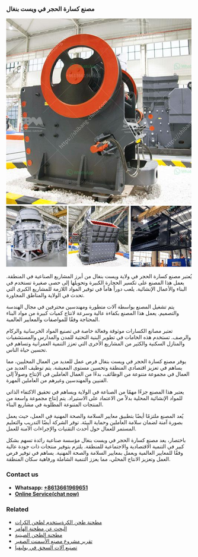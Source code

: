 <h3>مصنع كسارة الحجر في ويست بنغال</h3><img src='1701853668.jpg' alt=''><p>يُعتبر مصنع كسارة الحجر في ولاية ويست بنغال من أبرز المشاريع الصناعية في المنطقة. يعمل هذا المصنع على تكسير الحجارة الكبيرة وتحويلها إلى حصى صغيرة تستخدم في البناء والأعمال الإنشائية. يلعب دوراً هاماً في توفير المواد اللازمة للمشاريع الكبرى التي تحدث في الولاية والمناطق المجاورة.</p><p>يتم تشغيل المصنع بواسطة آلات متطورة ومهندسين محترفين في مجال الهندسة والتصميم. يعمل هذا المصنع بكفاءة عالية وسرعة لانتاج كميات كبيرة من مواد البناء المحتاجة وفقًا للمواصفات والمعايير العالمية.</p><p>تعتبر مصانع الكسارات موثوقة وفعالة خاصة في تصنيع المواد الخرسانية والركام والرصف. تستخدم هذه الخامات في تطوير البنية التحتية للمدن والمدارس والمستشفيات والمنازل السكنية والكثير من المشاريع الأخرى التي تعزز التنمية العمرانية وتساهم في تحسين حياة الناس.</p><p>يوفر مصنع كسارة الحجر في ويست بنغال فرص عمل للعديد من العمال المحليين، مما يساهم في تعزيز اقتصادي المنطقة وتحسين مستوى المعيشة. يتم توظيف العديد من العمال في مجموعة متنوعة من الوظائف، بدءًا من العمال العاملين في الإنتاج وصولاً إلى الفنيين والمهندسين وغيرهم من العاملين المهرة.</p><p>يعتبر هذا المصنع جزءًا مهمًا من الصناعة في الولاية ويساهم في تحقيق الاكتفاء الذاتي للمواد الإنشائية المحلية بدلاً من الاعتماد على الاستيراد. يتم إنتاج مجموعة واسعة من المنتجات المتنوعة المطلوبة في مشاريع البناء.</p><p>يُعد المصنع ملتزمًا أيضًا بتطبيق معايير السلامة والصحة المهنية في العمل، حيث يعمل بصورة آمنة لضمان سلامة العاملين وحماية البيئة. توفر الشركة أيضًا التدريب والتعليم المستمر للعمال حول أحدث التقنيات والإجراءات الآمنة للعمل.</p><p>باختصار، يعد مصنع كسارة الحجر في ويست بنغال مؤسسة صناعية رائدة تسهم بشكل كبير في التنمية الاقتصادية والاجتماعية للمنطقة. يلتزم بتوفير منتجات ذات جودة عالية وفقًا للمعايير العالمية ويعمل بمعايير السلامة والصحة المهنية. يساهم في توفير فرص العمل وتعزيز الانتاج المحلي، مما يعزز التنمية الشاملة ورفاهية سكان المنطقة.</p><h3>Contact us</h3><ul><li><strong>Whatsapp:&nbsp;<a href="https://wa.me/8613661969651">+8613661969651</a></strong></li><li><a href="https://swt.shibang-china.com/?git&amp;zhl&amp;مصنع كسارة الحجر في ويست بنغال"><strong>Online Service(chat now)</strong></a></li></ul><h3>Related</h3><ul><li><a href='مطحنة طحن الكرةستخدم لطحن الكرات.md'>مطحنة طحن الكرةستخدم لطحن الكرات</a></li><li><a href='البحث عن مطحنة الهامر.md'>البحث عن مطحنة الهامر</a></li><li><a href='مطحنة الطحن الصينية.md'>مطحنة الطحن الصينية</a></li><li><a href='تقرير مشروع مصنع الأسمنت الصغير.md'>تقرير مشروع مصنع الأسمنت الصغير</a></li><li><a href='تصنيع آلات السحق في بوليفيا.md'>تصنيع آلات السحق في بوليفيا</a></li></ul>